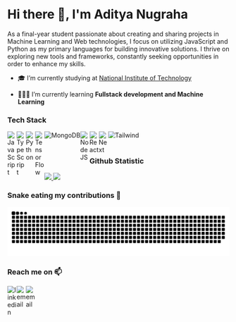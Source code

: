 

<h1 align="">Hi there 👋, I'm Aditya Nugraha</h1>
<p align="">As a final-year student passionate about creating and sharing projects in Machine Learning and Web technologies, I focus on utilizing JavaScript and Python as my primary languages for building innovative solutions. I thrive on exploring new tools and frameworks, constantly seeking opportunities in order to enhance my skills.</p>


- 🎓 I’m currently studying at [National Institute of Technology](https://www.itenas.ac.id/)

- 👨🏻‍💻 I’m currently learning **Fullstack development and Machine Learning**

### Tech Stack
  <a href="#"><img align="left" alt="JavaScript" title="JavaScript" width="21px" src="https://upload.wikimedia.org/wikipedia/commons/9/99/Unofficial_JavaScript_logo_2.svg" /></a>
  <a href="#"><img align="left" alt="TypeScript" title="TypeScript" width="21px" src="https://upload.wikimedia.org/wikipedia/commons/4/4c/Typescript_logo_2020.svg" /></a>
  <a href="#"><img align="left" alt="Python" title="Python" width="21px" src="https://designlooter.com/images/python-svg-1.png" /></a>
  <a href="#"><img align="left" alt="TensorFlow" title="TensorFlow" width="21px" src="https://i0.wp.com/albertfattal.com/wp-content/uploads/2018/03/Tensorflow_logo.svg.png?ssl=1" /></a>
  <a href="https://www.mongodb.com/"><img align="left" alt="MongoDB" title="MongoDB" height="21px" src="https://seeklogo.com/images/M/mongodb-logo-4A71340576-seeklogo.com.png" /></a>
  <a href="https://nodejs.org/"><img align="left" alt="NodeJS" title="NodeJS" width="21px" src="https://seeklogo.com/images/N/nodejs-logo-FBE122E377-seeklogo.com.png" /></a>
  <a href="https://reactjs.org/"><img align="left" alt="React" title="React" width="21px" src="https://cdn.worldvectorlogo.com/logos/react-2.svg" /></a>
  <a href="https://nextjs.org/"><img align="left" alt="Next" title="Next (React SSR Framework)" width="21px" src="https://iconape.com/wp-content/files/gm/82643/svg/next-js.svg" /></a>
  <a href="https://tailwindcss.com/"><img align="left" alt="Tailwind" title="Tailwind" height="15px" src="https://seeklogo.com/images/T/tailwind-css-logo-5AD4175897-seeklogo.com.png" /></a>
  <br>
  <br>

### Github Statistic
<p align="left">
<a href="https://github.com/adityanhh">
  <img height="160em" src="https://github-readme-stats.vercel.app/api?username=adityanhh&theme=tokyonight&show_icons=true&hide_border=false&count_private=true"/>
  <img height="160em" src="https://github-readme-stats.vercel.app/api/top-langs/?username=adityanhh&theme=tokyonight&show_icons=true&hide_border=false&layout=compact"/>
</a>
</p>

### Snake eating my contributions 🐍

![Snake animation](https://github.com/adityanhh/adityanhh/blob/output/snake.svg)


### Reach me on 📫
<a href="https://linkedin.com/in/adityanhh/"><img align="left" alt="linkedin" width="21px" src="https://seeklogo.com/images/L/linkedin-icon-logo-05B2880899-seeklogo.com.png" /></a>
<a href="mailto:aditya.an21@gmail.com"><img align="left" alt="email" width="21px" src="https://seeklogo.com/images/G/gmail-new-2020-logo-32DBE11BB4-seeklogo.com.png" /></a>
<a href="https://www.instagram.com/adityanhh"><img align="left" alt="email" width="21px" src="https://seeklogo.com/images/I/instagram-logo-041EABACE1-seeklogo.com.png" /></a>

